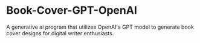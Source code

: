 # Book-Cover-GPT-OpenAI
A generative ai program that utilizes OpenAI's GPT model to generate book cover designs for digital writer enthusiasts.

